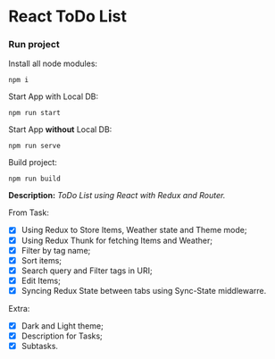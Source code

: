 # React ToDo List

### Run project

Install all node modules:
```shell
npm i
```

Start App with Local DB:
```shell
npm run start
```

Start App **without** Local DB:
```shell
npm run serve
```

Build project:
```shell
npm run build
```

**Description:** *ToDo List using React with Redux and Router.*

From Task:

- [X] Using Redux to Store Items, Weather state and Theme mode;
- [X] Using Redux Thunk for fetching Items and Weather;
- [X] Filter by tag name;
- [X] Sort items;
- [X] Search query and Filter tags in URI;
- [X] Edit Items;
- [X] Syncing Redux State between tabs using Sync-State middlewarre.

Extra:

- [X] Dark and Light theme;
- [X] Description for Tasks;
- [X] Subtasks.

